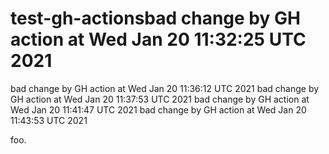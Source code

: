 # test-gh-actionsbad change by GH action at Wed Jan 20 11:32:25 UTC 2021
bad change by GH action at Wed Jan 20 11:36:12 UTC 2021
bad change by GH action at Wed Jan 20 11:37:53 UTC 2021
bad change by GH action at Wed Jan 20 11:41:47 UTC 2021
bad change by GH action at Wed Jan 20 11:43:53 UTC 2021

foo.
